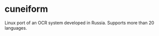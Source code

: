 cuneiform
=========

Linux port of an OCR system developed in Russia. Supports more than 20 languages.
